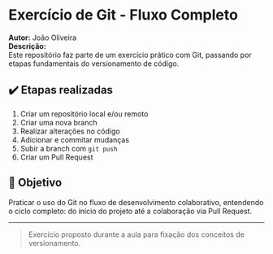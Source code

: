 # Exercício de Git - Fluxo Completo

**Autor:** João Oliveira  
**Descrição:**  
Este repositório faz parte de um exercício prático com Git, passando por etapas fundamentais do versionamento de código.

## ✔️ Etapas realizadas

1. Criar um repositório local e/ou remoto
2. Criar uma nova branch
3. Realizar alterações no código
4. Adicionar e commitar mudanças
5. Subir a branch com `git push`
6. Criar um Pull Request

## 🎯 Objetivo

Praticar o uso do Git no fluxo de desenvolvimento colaborativo, entendendo o ciclo completo: do início do projeto até a colaboração via Pull Request.

---

> Exercício proposto durante a aula para fixação dos conceitos de versionamento.
